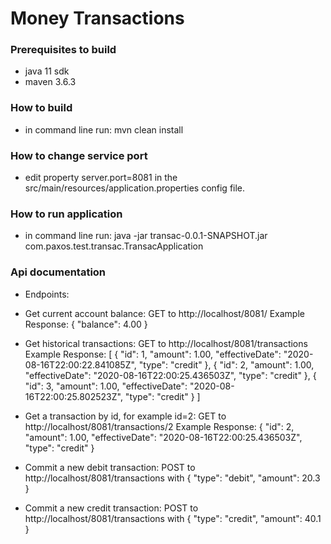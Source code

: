 # Money Transactions


### Prerequisites to build
* java 11 sdk
* maven 3.6.3

### How to build
* in command line run: mvn clean install

### How to change service port
* edit property server.port=8081 in the src/main/resources/application.properties config file.

### How to run application
* in command line run: java -jar transac-0.0.1-SNAPSHOT.jar com.paxos.test.transac.TransacApplication

### Api documentation
* Endpoints:

* Get current account balance: GET to http://localhost/8081/
Example Response:
{
    "balance": 4.00
}

* Get historical transactions: GET to http://localhost/8081/transactions
Example Response:
[
    {
        "id": 1,
        "amount": 1.00,
        "effectiveDate": "2020-08-16T22:00:22.841085Z",
        "type": "credit"
    },
    {
        "id": 2,
        "amount": 1.00,
        "effectiveDate": "2020-08-16T22:00:25.436503Z",
        "type": "credit"
    },
    {
        "id": 3,
        "amount": 1.00,
        "effectiveDate": "2020-08-16T22:00:25.802523Z",
        "type": "credit"
    }
]
* Get a transaction by id, for example id=2: GET to http://localhost/8081/transactions/2
Example Response:
    {
        "id": 2,
        "amount": 1.00,
        "effectiveDate": "2020-08-16T22:00:25.436503Z",
        "type": "credit"
    }


* Commit a new debit transaction: POST to http://localhost/8081/transactions with
{
  "type": "debit",
  "amount": 20.3
}



* Commit a new credit transaction: POST to http://localhost/8081/transactions with
{
  "type": "credit",
  "amount": 40.1
} 


